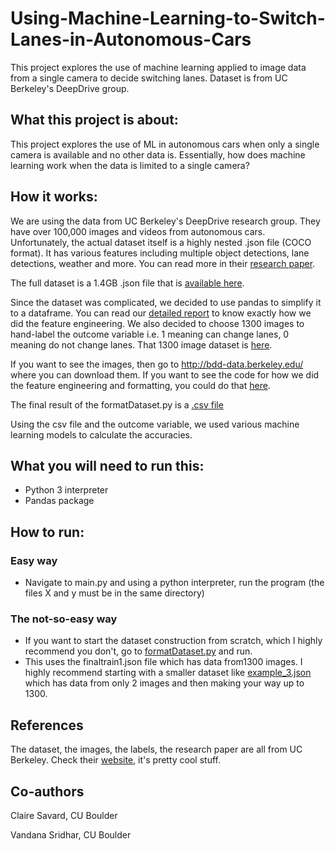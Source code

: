 # Using-Machine-Learning-to-Switch-Lanes-in-Autonomous-Cars
This project explores the use of machine learning applied to image data from a single camera to decide switching lanes. Dataset is from UC Berkeley's DeepDrive group.

## What this project is about:

This project explores the use of ML in autonomous cars when only a single camera is available and no other data is. 
Essentially, how does machine learning work when the data is limited to a single camera?

## How it works:

We are using the data from UC Berkeley's DeepDrive research group. They have over 100,000 images and videos from autonomous cars.
Unfortunately, the actual dataset itself is a highly nested .json file (COCO format). It has various features including multiple object
detections, lane detections, weather and more. You can read more in their [research paper](https://github.com/vikasnataraja/Using-Machine-Learning-to-Switch-Lanes-in-Autonomous-Cars/blob/master/BDD-Research%20Paper.pdf).

The full dataset is a 1.4GB .json file that is [available here](https://github.com/vikasnataraja/Using-Machine-Learning-to-Switch-Lanes-in-Autonomous-Cars/blob/master/bdd100k_labels_images_train.json).

Since the dataset was complicated, we decided to use pandas to simplify it to a dataframe. You can read our [detailed report](https://github.com/vikasnataraja/Using-Machine-Learning-to-Switch-Lanes-in-Autonomous-Cars/blob/master/Final_Report%20.pdf) to know exactly how we did the feature engineering.
We also decided to choose 1300 images to hand-label the outcome variable i.e. 1 meaning can change lanes, 0 meaning do not change lanes. 
That 1300 image dataset is [here](https://github.com/vikasnataraja/Using-Machine-Learning-to-Switch-Lanes-in-Autonomous-Cars/blob/master/finaltrain1.json).

If you want to see the images, then go to http://bdd-data.berkeley.edu/ where you can download them.
If you want to see the code for how we did the feature engineering and formatting, you could do that [here](https://github.com/vikasnataraja/Using-Machine-Learning-to-Switch-Lanes-in-Autonomous-Cars/blob/master/formatDataset.py).

The final result of the formatDataset.py is a [.csv file](https://github.com/vikasnataraja/Using-Machine-Learning-to-Switch-Lanes-in-Autonomous-Cars/blob/master/dataset.csv)

Using the csv file and the outcome variable, we used various machine learning models to calculate the accuracies.

## What you will need to run this:

* Python 3 interpreter
* Pandas package

## How to run:

### Easy way

* Navigate to main.py and using a python interpreter, run the program (the files X and y must be in the same directory)

### The not-so-easy way
* If you want to start the dataset construction from scratch, which I highly recommend you don't, go to [formatDataset.py](https://github.com/vikasnataraja/Using-Machine-Learning-to-Switch-Lanes-in-Autonomous-Cars/blob/master/formatDataset.py) and run.
* This uses the finaltrain1.json file which has data from1300 images. I highly recommend starting with a smaller dataset like [example_3.json](https://github.com/vikasnataraja/Using-Machine-Learning-to-Switch-Lanes-in-Autonomous-Cars/blob/master/example_3.json) which has data from only 2 images and then making your way up to 1300.


## References

The dataset, the images, the labels, the research paper are all from UC Berkeley. Check their [website](http://bdd-data.berkeley.edu/), it's pretty cool stuff.


## Co-authors

Claire Savard, CU Boulder

Vandana Sridhar, CU Boulder

  
  
  
  
  
  
  
  
  
  
  
  
  
  
  
  
